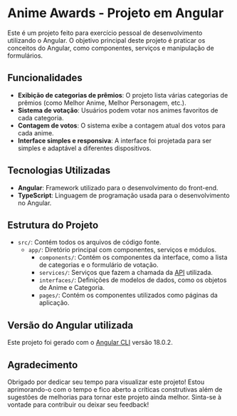 # Anime Awards - Projeto em Angular

Este é um projeto feito para exercício pessoal de desenvolvimento utilizando o Angular. O objetivo principal deste projeto é praticar os conceitos do Angular, como componentes, serviços e manipulação de formulários.

## Funcionalidades

- **Exibição de categorias de prêmios**: O projeto lista várias categorias de prêmios (como Melhor Anime, Melhor Personagem, etc.).
- **Sistema de votação**: Usuários podem votar nos animes favoritos de cada categoria.
- **Contagem de votos**: O sistema exibe a contagem atual dos votos para cada anime.
- **Interface simples e responsiva**: A interface foi projetada para ser simples e adaptável a diferentes dispositivos.

## Tecnologias Utilizadas

- **Angular**: Framework utilizado para o desenvolvimento do front-end.
- **TypeScript**: Linguagem de programação usada para o desenvolvimento no Angular.

## Estrutura do Projeto

- `src/`: Contém todos os arquivos de código fonte.
  - `app/`: Diretório principal com componentes, serviços e módulos.
    - `components/`: Contém os componentes da interface, como a lista de categorias e o formulário de votação.
    - `services/`: Serviços que fazem a chamada da [API](https://github.com/ThiagoCOliv/AnimeAwardsBackEnd/tree/main) utilizada.
    - `interfaces/`: Definições de modelos de dados, como os objetos de Anime e Categoria.
    - `pages/`: Contém os componentes utilizados como páginas da aplicação.

## Versão do Angular utilizada

Este projeto foi gerado com o [Angular CLI](https://github.com/angular/angular-cli) versão 18.0.2.

## Agradecimento

Obrigado por dedicar seu tempo para visualizar este projeto! Estou aprimorando-o com o tempo e fico aberto a críticas construtivas além de sugestões de melhorias para tornar este projeto ainda melhor. Sinta-se à vontade para contribuir ou deixar seu feedback!